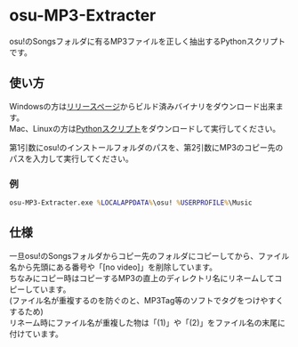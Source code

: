 # osu-MP3-Extracter
osu!のSongsフォルダに有るMP3ファイルを正しく抽出するPythonスクリプトです。

## 使い方
Windowsの方は[リリースページ](https://github.com/ReNeeter/osu-MP3-Extracter/releases/latest)からビルド済みバイナリをダウンロード出来ます。  
Mac、Linuxの方は[Pythonスクリプト](osu-MP3-Extracter.py)をダウンロードして実行してください。

第1引数にosu!のインストールフォルダのパスを、第2引数にMP3のコピー先のパスを入力して実行してください。

### 例
```bat
osu-MP3-Extracter.exe %LOCALAPPDATA%\osu! %USERPROFILE%\Music
```

## 仕様
一旦osu!のSongsフォルダからコピー先のフォルダにコピーしてから、ファイル名から先頭にある番号や「[no video]」を削除しています。  
ちなみにコピー時はコピーするMP3の直上のディレクトリ名にリネームしてコピーしています。  
(ファイル名が重複するのを防ぐのと、MP3Tag等のソフトでタグをつけやすくするため)  
リネーム時にファイル名が重複した物は「(1)」や「(2)」をファイル名の末尾に付けています。